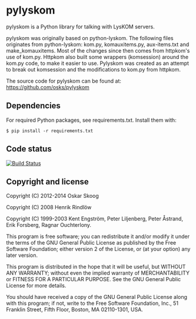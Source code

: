 
pylyskom
========

pylyskom is a Python library for talking with LysKOM servers.

pylyskom was originally based on python-lyskom. The following files
originates from python-lyskom: kom.py, komauxitems.py, aux-items.txt
and make_komauxitems. Most of the changes since then comes from
httpkom's use of kom.py. Httpkom also built some wrappers (komsession)
around the kom.py code, to make it easier to use. Pylyskom was created
as an attempt to break out komsession and the modifications to kom.py
from httpkom.

The source code for pylyskom can be found at:
https://github.com/osks/pylyskom


Dependencies
------------

For required Python packages, see requirements.txt. Install them with:

    $ pip install -r requirements.txt


Code status
-----------

[![Build Status](https://travis-ci.org/osks/pylyskom.svg?branch=master)](https://travis-ci.org/osks/pylyskom)


Copyright and license
---------------------

Copyright (C) 2012-2014 Oskar Skoog

Copyright (C) 2008 Henrik Rindlöw

Copyright (C) 1999-2003 Kent Engström, Peter Liljenberg, 
                        Peter Åstrand, Erik Forsberg,
                        Ragnar Ouchterlony.

This program is free software; you can redistribute it and/or
modify it under the terms of the GNU General Public License
as published by the Free Software Foundation; either version 2
of the License, or (at your option) any later version.

This program is distributed in the hope that it will be useful,
but WITHOUT ANY WARRANTY; without even the implied warranty of
MERCHANTABILITY or FITNESS FOR A PARTICULAR PURPOSE.  See the
GNU General Public License for more details.

You should have received a copy of the GNU General Public License
along with this program; if not, write to the Free Software
Foundation, Inc., 51 Franklin Street, Fifth Floor, Boston,
MA  02110-1301, USA.
